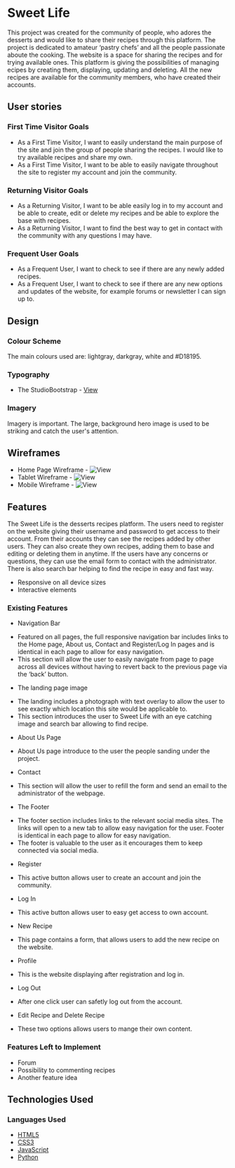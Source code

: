 # Sweet Life

This project was created for the community of people, who adores the desserts and would like to share their recipes through this platform.
The project is dedicated to amateur ‘pastry chefs’ and all the people passionate aboute the cooking. The website is a space for sharing the recipes and for trying available ones. 
This platform is giving the possibilities of managing ecipes by creating them, displaying, updating and deleting. All the new recipes are available for the community members, who have created their accounts. 

## User stories

### First Time Visitor Goals
- As a First Time Visitor, I want to easily understand the main purpose of the site and join the group of people sharing the recipes. I would like to try available recipes and share my own. 
- As a First Time Visitor, I want to be able to easily navigate throughout the site to register my account and join the community.
### Returning Visitor Goals
- As a Returning Visitor, I want to be able easily log in to my account and be able to create, edit or delete my recipes and be able to explore the base with recipes. 
- As a Returning Visitor, I want to find the best way to get in contact with the community with any questions I may have.
### Frequent User Goals
- As a Frequent User, I want to check to see if there are any newly added recipes.
- As a Frequent User, I want to check to see if there are any new options and updates of the website, for example forums or newsletter I can sign up to. 
## Design
### Colour Scheme
The main colours used are: lightgray, darkgray, white and #D18195.
### Typography
* The StudioBootstrap - [View](https://startbootstrap.com/theme/clean-blog)
### Imagery
Imagery is important. The large, background hero image is used to be striking and catch the user's attention. 
## Wireframes
* Home Page Wireframe - ![View](static/img/SweetLife_Main.jpg)
* Tablet Wireframe - ![View](static/img/SweetLife_IpadMain.jpg)
* Mobile Wireframe - ![View](static/img/SweetLife_IphoneMain.jpg)
## Features
The Sweet Life is the desserts recipes platform. The users need to register on the website giving their username and password to get access to their account. From their accounts they can see the recipes added by other users. They can also create they own recipes, adding them to base and editing or deleting them in anytime. If the users have any concerns or questions, they can use the email form to contact with the administrator.
There is also search bar helping to find the recipe in easy and fast way. 
* Responsive on all device sizes
* Interactive elements
### Existing Features
* Navigation Bar
- Featured on all pages, the full responsive navigation bar includes links to the Home page, About us, Contact and Register/Log In pages and is identical in each page to allow for easy navigation. 
- This section will allow the user to easily navigate from page to page across all devices without having to revert back to the previous page via the ‘back’ button.
* The landing page image
- The landing includes a photograph with text overlay to allow the user to see exactly which location this site would be applicable to.
- This section introduces the user to Sweet Life with an eye catching image and search bar allowing to find recipe. 
* About Us Page 
- About Us page introduce to the user the people sanding under the project. 
* Contact
- This section will allow the user to refill the form and send an email to the administrator of the webpage. 
* The Footer
- The footer section includes links to the relevant social media sites. The links will open to a new tab to allow easy navigation for the user. Footer is identical in each page to allow for easy navigation.
- The footer is valuable to the user as it encourages them to keep connected via social media.
* Register 
- This active button allows user to create an account and join the community.
* Log In 
- This active button allows user to easy get access to own account. 
* New Recipe
- This page contains a form, that allows users to add the new recipe on the website.
* Profile
- This is the website displaying after registration and log in.
* Log Out
- After one click user can safetly log out from the account.
* Edit Recipe and Delete Recipe
- These two options allows users to mange their own content.
### Features Left to Implement
* Forum 
* Possibility to commenting recipes
* Another feature idea
## Technologies Used
### Languages Used
* [HTML5](https://en.wikipedia.org/wiki/HTML5)
* [CSS3](https://en.wikipedia.org/wiki/CSS)
* [JavaScript](https://en.wikipedia.org/wiki/JavaScript)
* [Python](https://en.wikipedia.org/wiki/Python_(programming_language))











 







